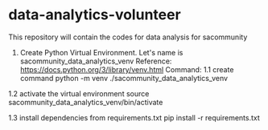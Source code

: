 # data-analytics-volunteer

This repository will contain the codes for data analysis for sacommunity


1. Create Python Virtual Environment. Let's name is sacommunity_data_analytics_venv
Reference: https://docs.python.org/3/library/venv.html
Command: 
1.1 create command
python -m venv ./sacommunity_data_analytics_venv

1.2 activate the virtual environment
source sacommunity_data_analytics_venv/bin/activate

1.3 install dependencies from requirements.txt
pip install -r requirements.txt




